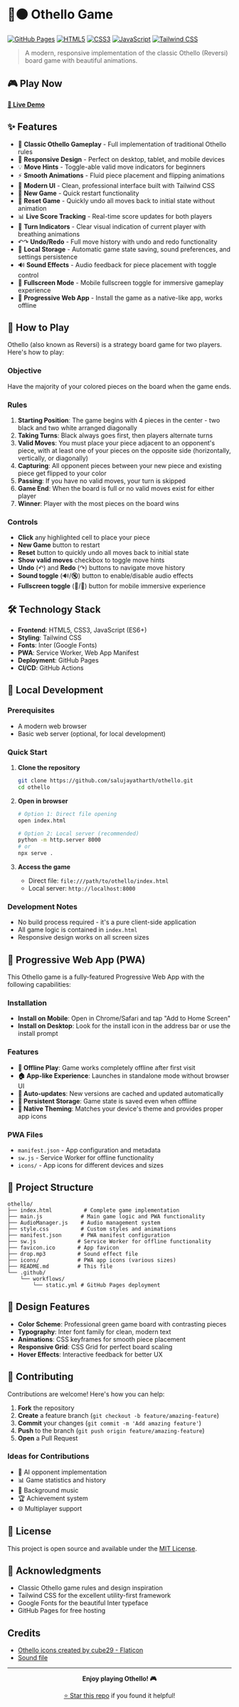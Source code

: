 # 🔴⚫ Othello Game

[![GitHub Pages](https://img.shields.io/badge/GitHub%20Pages-Live%20Demo-brightgreen?style=for-the-badge&logo=github)](https://salujayatharth.github.io/othello/)
[![HTML5](https://img.shields.io/badge/HTML5-E34F26?style=for-the-badge&logo=html5&logoColor=white)](https://developer.mozilla.org/en-US/docs/Web/HTML)
[![CSS3](https://img.shields.io/badge/CSS3-1572B6?style=for-the-badge&logo=css3&logoColor=white)](https://developer.mozilla.org/en-US/docs/Web/CSS)
[![JavaScript](https://img.shields.io/badge/JavaScript-F7DF1E?style=for-the-badge&logo=javascript&logoColor=black)](https://developer.mozilla.org/en-US/docs/Web/JavaScript)
[![Tailwind CSS](https://img.shields.io/badge/Tailwind_CSS-38B2AC?style=for-the-badge&logo=tailwind-css&logoColor=white)](https://tailwindcss.com/)

> A modern, responsive implementation of the classic Othello (Reversi) board game with beautiful animations.

## 🎮 Play Now

**[🚀 Live Demo](https://salujayatharth.github.io/othello/)**

## ✨ Features

- 🎯 **Classic Othello Gameplay** - Full implementation of traditional Othello rules
- 📱 **Responsive Design** - Perfect on desktop, tablet, and mobile devices
- 💡 **Move Hints** - Toggle-able valid move indicators for beginners
- ⚡ **Smooth Animations** - Fluid piece placement and flipping animations
- 🎨 **Modern UI** - Clean, professional interface built with Tailwind CSS
- 🔄 **New Game** - Quick restart functionality
- 🔁 **Reset Game** - Quickly undo all moves back to initial state without animation
- 📊 **Live Score Tracking** - Real-time score updates for both players
- 🎪 **Turn Indicators** - Clear visual indication of current player with breathing animations
- ↶↷ **Undo/Redo** - Full move history with undo and redo functionality
- 💾 **Local Storage** - Automatic game state saving, sound preferences, and settings persistence
- 🔊 **Sound Effects** - Audio feedback for piece placement with toggle control
- 📱 **Fullscreen Mode** - Mobile fullscreen toggle for immersive gameplay experience
- 🔧 **Progressive Web App** - Install the game as a native-like app, works offline

## 🎯 How to Play

Othello (also known as Reversi) is a strategy board game for two players. Here's how to play:

### Objective
Have the majority of your colored pieces on the board when the game ends.

### Rules
1. **Starting Position**: The game begins with 4 pieces in the center - two black and two white arranged diagonally
2. **Taking Turns**: Black always goes first, then players alternate turns
3. **Valid Moves**: You must place your piece adjacent to an opponent's piece, with at least one of your pieces on the opposite side (horizontally, vertically, or diagonally)
4. **Capturing**: All opponent pieces between your new piece and existing piece get flipped to your color
5. **Passing**: If you have no valid moves, your turn is skipped
6. **Game End**: When the board is full or no valid moves exist for either player
7. **Winner**: Player with the most pieces on the board wins

### Controls
- **Click** any highlighted cell to place your piece
- **New Game** button to restart
- **Reset** button to quickly undo all moves back to initial state
- **Show valid moves** checkbox to toggle move hints
- **Undo** (↶) and **Redo** (↷) buttons to navigate move history
- **Sound toggle** (🔊/🔇) button to enable/disable audio effects
- **Fullscreen toggle** (📱/🔳) button for mobile immersive experience

## 🛠️ Technology Stack

- **Frontend**: HTML5, CSS3, JavaScript (ES6+)
- **Styling**: Tailwind CSS
- **Fonts**: Inter (Google Fonts)
- **PWA**: Service Worker, Web App Manifest
- **Deployment**: GitHub Pages
- **CI/CD**: GitHub Actions

## 🚀 Local Development

### Prerequisites
- A modern web browser
- Basic web server (optional, for local development)

### Quick Start

1. **Clone the repository**
   ```bash
   git clone https://github.com/salujayatharth/othello.git
   cd othello
   ```

2. **Open in browser**
   ```bash
   # Option 1: Direct file opening
   open index.html
   
   # Option 2: Local server (recommended)
   python -m http.server 8000
   # or
   npx serve .
   ```

3. **Access the game**
   - Direct file: `file:///path/to/othello/index.html`
   - Local server: `http://localhost:8000`

### Development Notes
- No build process required - it's a pure client-side application
- All game logic is contained in `index.html`
- Responsive design works on all screen sizes

## 📱 Progressive Web App (PWA)

This Othello game is a fully-featured Progressive Web App with the following capabilities:

### Installation
- **Install on Mobile**: Open in Chrome/Safari and tap "Add to Home Screen"
- **Install on Desktop**: Look for the install icon in the address bar or use the install prompt

### Features
- **📴 Offline Play**: Game works completely offline after first visit
- **🏠 App-like Experience**: Launches in standalone mode without browser UI
- **🔄 Auto-updates**: New versions are cached and updated automatically
- **💾 Persistent Storage**: Game state is saved even when offline
- **🎨 Native Theming**: Matches your device's theme and provides proper app icons

### PWA Files
- `manifest.json` - App configuration and metadata
- `sw.js` - Service Worker for offline functionality
- `icons/` - App icons for different devices and sizes

## 📁 Project Structure

```
othello/
├── index.html          # Complete game implementation
├── main.js            # Main game logic and PWA functionality
├── AudioManager.js    # Audio management system
├── style.css          # Custom styles and animations
├── manifest.json      # PWA manifest configuration
├── sw.js             # Service Worker for offline functionality
├── favicon.ico       # App favicon
├── drop.mp3          # Sound effect file
├── icons/            # PWA app icons (various sizes)
├── README.md         # This file
└── .github/
    └── workflows/
        └── static.yml # GitHub Pages deployment
```

## 🎨 Design Features

- **Color Scheme**: Professional green game board with contrasting pieces
- **Typography**: Inter font family for clean, modern text
- **Animations**: CSS keyframes for smooth piece placement
- **Responsive Grid**: CSS Grid for perfect board scaling
- **Hover Effects**: Interactive feedback for better UX

## 🤝 Contributing

Contributions are welcome! Here's how you can help:

1. **Fork** the repository
2. **Create** a feature branch (`git checkout -b feature/amazing-feature`)
3. **Commit** your changes (`git commit -m 'Add amazing feature'`)
4. **Push** to the branch (`git push origin feature/amazing-feature`)
5. **Open** a Pull Request

### Ideas for Contributions
- 🤖 AI opponent implementation
- 📊 Game statistics and history
- 🎵 Background music
- 🏆 Achievement system
- 🌐 Multiplayer support

## 📝 License

This project is open source and available under the [MIT License](LICENSE).

## 🙏 Acknowledgments

- Classic Othello game rules and design inspiration
- Tailwind CSS for the excellent utility-first framework
- Google Fonts for the beautiful Inter typeface
- GitHub Pages for free hosting

## Credits

- [Othello icons created by cube29 - Flaticon](https://www.flaticon.com/free-icons/othello)
- [Sound file](https://pixabay.com/sound-effects/coin2-89425)


---

<div align="center">

**Enjoy playing Othello! 🎮**

[⭐ Star this repo](https://github.com/salujayatharth/othello) if you found it helpful!


</div>
